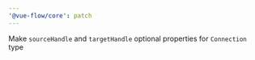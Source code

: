 ```yaml
---
'@vue-flow/core': patch
---
```


Make `sourceHandle` and `targetHandle` optional properties for `Connection` type
